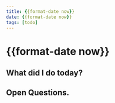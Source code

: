 ```yaml
---
title: {{format-date now}}
date: {{format-date now}}
tags: [todo]
---
```


# {{format-date now}}

## What did I do today?


## Open Questions.

